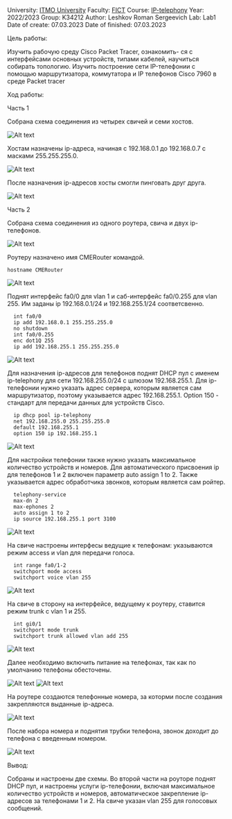 University: [ITMO University](https://itmo.ru/ru/)
Faculty: [FICT](https://fict.itmo.ru)
Course: [IP-telephony](https://itmo-ict-faculty.github.io/ip-telephony/)
Year: 2022/2023
Group: K34212
Author: Leshkov Roman Sergeevich
Lab: Lab1
Date of create: 07.03.2023
Date of finished: 07.03.2023

Цель работы: 

Изучить рабочую среду Cisco Packet Tracer, ознакомить- ся с интерфейсами основных устройств, типами кабелей, научиться собирать топологию. Изучить построение сети IP-телефонии с помощью маршрутизатора, коммутатора и IP телефонов Cisco 7960 в среде Packet tracer

Ход работы:

Часть 1

Собрана схема соединения из четырех свичей и семи хостов.

![Alt text](screens/Screenshot_1.jpg)

Хостам назначены ip-адреса, начиная с 192.168.0.1 до 192.168.0.7 с масками 255.255.255.0.

![Alt text](screens/Screenshot_2.jpg)

После назначения ip-адресов хосты смогли пинговать друг друга.

![Alt text](screens/Screenshot_3.jpg)

Часть 2

Собрана схема соединения из одного роутера, свича и двух ip-телефонов.

![Alt text](screens/Screenshot_4.jpg)

Роутеру назначено имя CMERouter командой.
    
    hostname CMERouter
    
![Alt text](screens/Screenshot_5.jpg)

Поднят интерфейс fa0/0 для vlan 1 и саб-интерфейс fa0/0.255 для vlan 255. Им заданы ip 192.168.0.1/24 и 192.168.255.1/24 соответсвенно.

      int fa0/0
      ip add 192.168.0.1 255.255.255.0
      no shutdown
      int fa0/0.255
      enc dot1Q 255
      ip add 192.168.255.1 255.255.255.0

![Alt text](screens/Screenshot_6.jpg)

Для назначения ip-адресов для телефонов поднят DHCP пул с именем ip-telephony для сети 192.168.255.0/24 с шлюзом 192.168.255.1. Для ip-телефонии нужно указать адрес сервера, которым является сам маршрутизатор, поэтому указывается адрес 192.168.255.1. Option 150 - стандарт для передачи данных для устройств Cisco.

      ip dhcp pool ip-telephony
      net 192.168.255.0 255.255.255.0
      default 192.168.255.1
      option 150 ip 192.168.255.1
  
![Alt text](screens/Screenshot_7.jpg)

Для настройки телефонии также нужно указать максимальное количество устройств и номеров. Для автоматического присвоения ip для телефонов 1 и 2 включен параметр auto assign 1 to 2. Также указывается адрес обработчика звонков, которым является сам ройтер.

      telephony-service
      max-dn 2
      max-ephones 2 
      auto assign 1 to 2
      ip source 192.168.255.1 port 3100
  
![Alt text](screens/Screenshot_8.jpg)

На свиче настроены интерфесы ведущие к телефонам: указываются режим access и vlan для передачи голоса.

      int range fa0/1-2
      switchport mode access
      switchport voice vlan 255
  
![Alt text](screens/Screenshot_9.jpg)

На свиче в сторону на интерфейсе, ведущему к роутеру, ставится режим trunk с vlan 1 и 255.

      int gi0/1
      switchport mode trunk
      switchport trunk allowed vlan add 255

![Alt text](screens/Screenshot_10.jpg)

Далее необходимо включить питание на телефонах, так как по умолчанию телефоны обесточены.

![Alt text](screens/Screenshot_11.jpg)
![Alt text](screens/Screenshot_12.jpg)

На роутере создаются телефонные номера, за которми после создания закрепляются выданные ip-адреса.

![Alt text](screens/Screenshot_13.jpg)

После набора номера и поднятия трубки телефона, звонок доходит до телефона с введенным номером.

![Alt text](screens/Screenshot_14.jpg)

Вывод:

Собраны и настроены две схемы. Во второй части на роуторе поднят DHCP пул, и настроены услуги ip-телефонии, включая максимальное количество устройств и номеров, автоматическое закрепление ip-адресов за телефонами 1 и 2. На свиче указан vlan 255 для голосовых сообщений.
